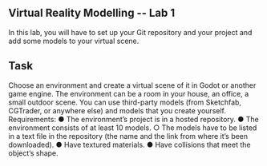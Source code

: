 ## Virtual Reality Modelling -- Lab 1
In this lab, you will have to set up your Git repository and your project and add some models
to your virtual scene.

## Task

Choose an environment and create a virtual scene of it in Godot or another game engine.
The environment can be a room in your house, an office, a small outdoor scene. You can
use third-party models (from Sketchfab, CGTrader, or anywhere else) and models that you
create yourself. Requirements:
● The environment’s project is in a hosted repository.
● The environment consists of at least 10 models.
○ The models have to be listed in a text file in the repository (the name and the
link from where it’s been downloaded).
● Have textured materials.
● Have collisions that meet the object’s shape.
